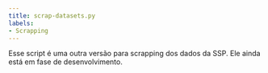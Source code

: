 ```yaml
---
title: scrap-datasets.py
labels:
- Scrapping
---
```


Esse script é uma outra versão para scrapping dos dados da SSP. Ele ainda está em fase de desenvolvimento.